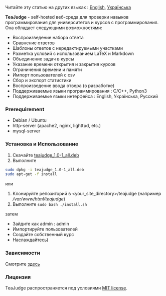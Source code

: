 Читайте эту статью на других языках : [English](README.md), [Українська](README.uk_UA.md)

**TeaJudge** - self-hosted веб-среда для проверки навыков программирования для университетов и курсов с программирования. Она обладает следующими возможностями:
- Воспроизведение набора ответа
- Сравнение ответов
- Шаблоны ответов с нередактируемыми участками
- Разметка условий с использованием LaTeX и Markdown
- Объединение задач в курсы
- Указание времени открытия и закрытия курсов
- Ограничения времени и памяти
- Импорт пользователей с csv
- Сбор и экспорт статистики
- Воспроизведение ввода отвера (в разработке)
- Поддерживаемые языки программирования : C/C++, Python3
- Поддерживаемые языки интерфейса : English, Українська, Русский

### Prerequirement
- Debian / Ubuntu
- http-server (apache2, nginx, lighttpd, etc.)
- mysql-server

### Установка и Использование
1. Скачайте [teajudge_1.0-1_all.deb](https://packagecloud.io/sungmaster/teajudge/packages/debian/stretch/teajudge_1.0-1_all.deb)
1. Выполните
  ```bash
  sudo dpkg -i teajudge_1.0-1_all.deb
  sudo apt-get -f install
  ```
или
1. Клонируйте репозиторий в \<your_site_directory\>/teajudge (например */var/www/html/teajudge*)
1. Выполните `sudo bash ./install.sh`

затем
- Зайдите как admin : admin
- Импортируйте пользователей
- Создайте собственный курс
- Наслаждайтесь)

### Зависимости
Смотрите [здесь](DEPENDENCIES.md)

### Лицензия
TeaJudge распространяется под условиями [MIT license](LICENSE).